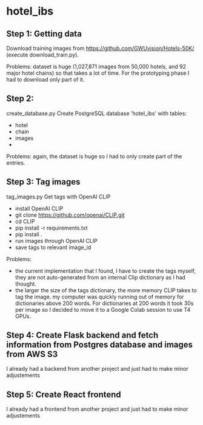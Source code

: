 # hotel_ibs

## Step 1: Getting data
Download training images from https://github.com/GWUvision/Hotels-50K/ (execute download_train.py).

Problems: dataset is huge (1,027,871 images from 50,000 hotels, and 92 major hotel chains) so that takes a lot of time. For the prototyping phase I had to download only part of it.

## Step 2: 
create_database.py
Create PostgreSQL database 'hotel_ibs' with tables:
- hotel
- chain
- images
- 
Problems: again, the dataset is huge so I had to only create part of the entries.

## Step 3: Tag images
tag_images.py
Get tags with OpenAI CLIP
- install OpenAI CLIP
-  git clone https://github.com/openai/CLIP.git
-  cd CLIP
-  pip install -r requirements.txt
-  pip install .
- run images through OpenAI CLIP
- save tags to relevant image_id 

Problems:
- the current implementation that I found, I have to create the tags myself, they are not auto-generated from an internal Clip dictionary as I had thought.
- the larger the size of the tags dictionary, the more memory CLIP takes to tag the image. my computer was quickly running out of memory for dictionaries above 200 words. For dictionaries at 200 words it took 30s per image so I decided to move it to a Google Colab session to use T4 GPUs. 

## Step 4: Create Flask backend and fetch information from Postgres database and images from AWS S3
I already had a backend from another project and just had to make minor adjustements

## Step 5: Create React frontend
I already had a frontend from another project and just had to make minor adjustements
